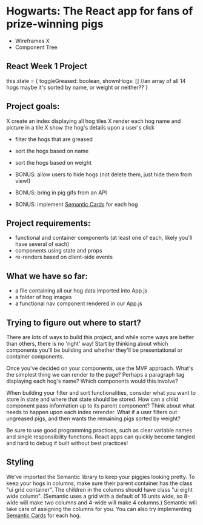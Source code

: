 # Hogwarts: The React app for fans of prize-winning pigs

- Wireframes X
- Component Tree

## React Week 1 Project


this.state = {
  toggleGreased: boolean,
  shownHogs: [] //an array of all 14 hogs maybe it's sorted by name, or weight or neither??
}

## Project goals:

X create an index displaying all hog tiles
X render each hog name and picture in a tile
X show the hog's details upon a user's click
* filter the hogs that are greased
* sort the hogs based on name
* sort the hogs based on weight

* BONUS: allow users to hide hogs (not delete them, just hide them from view!)
* BONUS: bring in pig gifs from an API
* BONUS: implement [Semantic Cards](https://semantic-ui.com/views/card.html) for each hog

## Project requirements:

* functional and container components (at least one of each, likely you'll have several of each)
* components using state and props
* re-renders based on client-side events

## What we have so far:

* a file containing all our hog data imported into App.js
* a folder of hog images
* a functional nav component rendered in our App.js

## Trying to figure out where to start?

There are lots of ways to build this project, and while some ways are better than others, there is no 'right' way! Start by thinking about which components you'll be building and whether they'll be presentational or container components.

Once you've decided on your components, use the MVP approach. What's the simplest thing we can render to the page? Perhaps a paragraph tag displaying each hog's name? Which components would this involve?

When building your filter and sort functionalities, consider what you want to store in state and where that state should be stored. How can a child component pass information up to its parent component? Think about what needs to happen upon each index rerender. What if a user filters out ungreased pigs, and then wants the remaining pigs sorted by weight?

Be sure to use good programming practices, such as clear variable names and single responsibility functions. React apps can quickly become tangled and hard to debug if built without best practices!

## Styling

We've imported the Semantic library to keep your piggies looking pretty. To keep your hogs in columns, make sure their parent container has the class "ui grid container". The children in the columns should have class "ui eight wide column". (Semantic uses a grid with a default of 16 units wide, so 8-wide will make two columns and 4-wide will make 4 columns.) Semantic will take care of assigning the columns for you. You can also try implementing [Semantic Cards](https://semantic-ui.com/views/card.html) for each hog.
